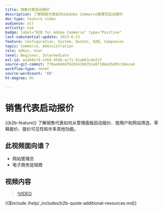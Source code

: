 ```yaml
---
title: 销售代表启动报价
description: 了解销售代表如何从Adobe Commerce管理员启动报价
doc-type: feature video
audience: all
activity: use
badge: label="B2B for Adobe Commerce" type="Positive"
last-substantial-update: 2023-6-13
feature: Configuration, System, Quotes, B2B, Companies
topic: Commerce, Administration
role: Admin, User
level: Beginner, Intermediate
exl-id: ea3b8e74-a769-45db-ac71-91a063cde21f
source-git-commit: ff0ae0d4df028341967b1e0f186e85d83c56ece4
workflow-type: tm+mt
source-wordcount: '69'
ht-degree: 0%

---
```


# 销售代表启动报价

{{b2b-feature}}
了解销售代表如何从管理面板启动报价、按用户和网站筛选、草稿报价、报价可见性和许多其他功能。

## 此视频面向谁？

- 网站管理员
- 电子商务促销商

## 视频内容

>[!VIDEO](https://video.tv.adobe.com/v/3420390?learn=on)

{{$include /help/_includes/b2b-quote-additional-resources.md}}
